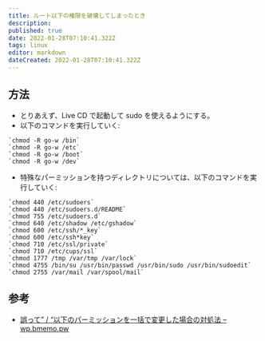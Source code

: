 ```yaml
---
title: ルート以下の権限を破壊してしまったとき
description: 
published: true
date: 2022-01-28T07:10:41.322Z
tags: linux
editor: markdown
dateCreated: 2022-01-28T07:10:41.322Z
---
```


## 方法
* とりあえず、Live CD で起動して sudo を使えるようにする。
* 以下のコマンドを実行していく:
```
`chmod -R go-w /bin`
`chmod -R go-w /etc`
`chmod -R go-w /boot`
`chmod -R go-w /dev`
```
* 特殊なパーミッションを持つディレクトリについては、以下のコマンドを実行していく:
```
`chmod 440 /etc/sudoers`
`chmod 440 /etc/sudoers.d/README`
`chmod 755 /etc/sudoers.d`
`chmod 640 /etc/shadow /etc/gshadow`
`chmod 600 /etc/ssh/*_key`
`chmod 600 /etc/ssh*key`
`chmod 710 /etc/ssl/private`
`chmod 710 /etc/cups/ssl`
`chmod 1777 /tmp /var/tmp /var/lock`
`chmod 4755 /bin/su /usr/bin/passwd /usr/bin/sudo /usr/bin/sudoedit`
`chmod 2755 /var/mail /var/spool/mail`
```

## 参考
* [誤って” / “以下のパーミッションを一括で変更した場合の対処法 – wp.bmemo.pw](https://wp.bmemo.pw/759)